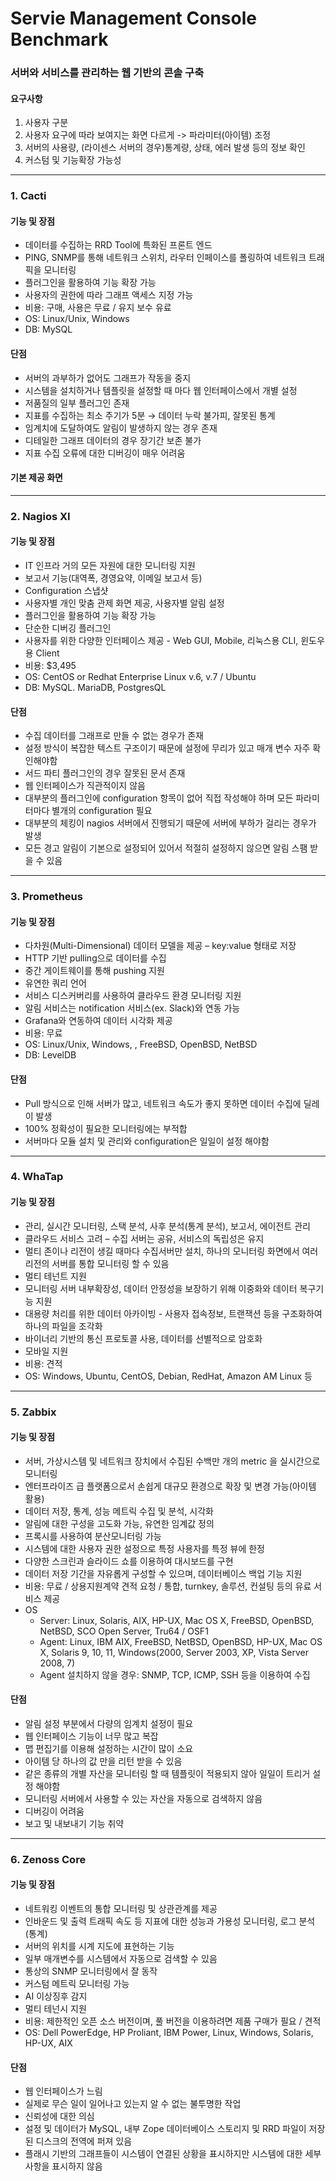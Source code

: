 # Servie Management Console Benchmark

### 서버와 서비스를 관리하는 웹 기반의 콘솔 구축
#### 요구사항
1. 사용자 구분
2. 사용자 요구에 따라 보여지는 화면 다르게 -> 파라미터(아이템) 조정
3. 서버의 사용량, (라이센스 서버의 경우)통계량, 상태, 에러 발생 등의 정보 확인
4. 커스텀 및 기능확장 가능성

-------------------

### 1. Cacti
#### 기능 및 장점
- 데이터를 수집하는 RRD Tool에 특화된 프론트 엔드
- PING, SNMP를 통해 네트워크 스위치, 라우터 인페이스를 폴링하여 네트워크 트래픽을
   모니터링
- 플러그인을 활용하여 기능 확장 가능
- 사용자의 권한에 따라 그래프 액세스 지정 가능
- 비용: 구매, 사용은 무료 / 유지 보수 유료
- OS: Linux/Unix, Windows
- DB: MySQL

#### 단점
- 서버의 과부하가 없어도 그래프가 작동을 중지
- 시스템을 설치하거나 템플릿을 설정할 때 마다 웹 인터페이스에서 개별 설정
- 저품질의 일부 플러그인 존재
- 지표를 수집하는 최소 주기가 5분 → 데이터 누락 불가피, 잘못된 통계
- 임계치에 도달하여도 알림이 발생하지 않는 경우 존재
- 디테일한 그래프 데이터의 경우 장기간 보존 불가
- 지표 수집 오류에 대한 디버깅이 매우 어려움

#### 기본 제공 화면

-------------------

### 2. Nagios XI
#### 기능 및 장점
- IT 인프라 거의 모든 자원에 대한 모니터링 지원
- 보고서 기능(대역폭, 경영요약, 이메일 보고서 등)
- Configuration 스냅샷
- 사용자별 개인 맞춤 관제 화면 제공, 사용자별 알림 설정
- 플러그인을 활용하여 기능 확장 가능
- 단순한 디버깅 플러그인
- 사용자를 위한 다양한 인터페이스 제공 - Web GUI, Mobile, 리눅스용 CLI, 윈도우용 Client
- 비용: $3,495
- OS: CentOS or Redhat Enterprise Linux v.6, v.7 / Ubuntu
- DB: MySQL. MariaDB, PostgresQL

#### 단점
- 수집 데이터를 그래프로 만들 수 없는 경우가 존재
- 설정 방식이 복잡한 텍스트 구조이기 때문에 설정에 무리가 있고 매개 변수 자주 확인해야함
- 서드 파티 플러그인의 경우 잘못된 문서 존재
- 웹 인터페이스가 직관적이지 않음
- 대부분의 플러그인에 configuration 항목이 없어 직접 작성해야 하며 모든 파라미터마다 별개의 configuration 필요
- 대부분의 체킹이 nagios 서버에서 진행되기 때문에 서버에 부하가 걸리는 경우가 발생
- 모든 경고 알림이 기본으로 설정되어 있어서 적절히 설정하지 않으면 알림 스팸 받을 수 있음

-------------------

### 3. Prometheus
#### 기능 및 장점
- 다차원(Multi-Dimensional) 데이터 모델을 제공 – key:value 형태로 저장
- HTTP 기반 pulling으로 데이터를 수집
- 중간 게이트웨이를 통해 pushing 지원
- 유연한 쿼리 언어
- 서비스 디스커버리를 사용하여 클라우드 환경 모니터링 지원
- 알림 서비스는 notification  서비스(ex. Slack)와 연동 가능
- Grafana와 연동하여 데이터 시각화 제공
- 비용: 무료
- OS: Linux/Unix, Windows, , FreeBSD, OpenBSD, NetBSD
- DB: LevelDB

#### 단점
- Pull 방식으로 인해 서버가 많고, 네트워크 속도가 좋지 못하면 데이터 수집에 딜레이 발생
- 100% 정확성이 필요한 모니터링에는 부적합
- 서버마다 모듈 설치 및 관리와 configuration은 일일이 설정 해야함

-------------------

### 4. WhaTap
#### 기능 및 장점
- 관리, 실시간 모니터링, 스택 분석, 사후 분석(통계 분석), 보고서, 에이전트 관리
- 클라우드 서비스 고려 – 수집 서버는 공유, 서비스의 독립성은 유지
- 멀티 존이나 리전이 생길 때마다 수집서버만 설치, 하나의 모니터링 화면에서 여러 리전의 서버를 통합 모니터링 할 수 있음
- 멀티 테넌트 지원
- 모니터링 서버 내부확장성, 데이터 안정성을 보장하기 위해 이중화와 데이터 복구기능 지원
- 대용량 처리를 위한 데이터 아카이빙 - 사용자 접속정보, 트랜잭션 등을 구조화하여 하나의 파일을 조각화
- 바이너리 기반의 통신 프로토콜 사용, 데이터를 선별적으로 암호화
- 모바일 지원
- 비용: 견적
- OS: Windows, Ubuntu, CentOS, Debian, RedHat, Amazon AM Linux 등

-------------------

### 5. Zabbix
#### 기능 및 장점
- 서버, 가상시스템 및 네트워크 장치에서 수집된 수백만 개의 metric 을 실시간으로 모니터링
- 엔터프라이즈 급 플랫폼으로서 손쉽게 대규모 환경으로 확장 및 변경 가능(아이템 활용)
- 데이터 저장, 통계, 성능 메트릭 수집 및 분석, 시각화
- 알림에 대한 구성을 고도화 가능, 유연한 임계값 정의
- 프록시를 사용하여 분산모니터링 가능
- 시스템에 대한 사용자 권한 설정으로 특정 사용자를 특정 뷰에 한정
- 다양한 스크린과 슬라이드 쇼를 이용하여 대시보드를 구현
- 데이터 저장 기간을 자유롭게 구성할 수 있으며, 데이터베이스 백업 기능 지원
- 비용: 무료 / 상용지원계약 견적 요청 / 통합, turnkey, 솔루션, 컨설팅 등의 유료 서비스 제공
- OS
  * Server: Linux, Solaris, AIX, HP-UX, Mac OS X, FreeBSD, OpenBSD, NetBSD, SCO Open Server, Tru64 / OSF1
  * Agent: Linux, IBM AIX, FreeBSD, NetBSD, OpenBSD, HP-UX, Mac OS X, Solaris 9, 10, 11, Windows(2000, Server 2003, XP, Vista Server 2008, 7)
  * Agent 설치하지 않을 경우: SNMP, TCP, ICMP, SSH 등을 이용하여 수집

#### 단점
- 알림 설정 부분에서 다량의 임계치 설정이 필요
- 웹 인터페이스 기능이 너무 많고 복잡
- 맵 편집기를 이용해 설정하는 시간이 많이 소요
- 아이템 당 하나의 값 만을 리턴 받을 수 있음
- 같은 종류의 개별 자산을 모니터링 할 때 템플릿이 적용되지 않아 일일이 트리거 설정 해야함
- 모니터링 서버에서 사용할 수 있는 자산을 자동으로 검색하지 않음
- 디버깅이 어려움
- 보고 및 내보내기 기능 취약

-------------------

### 6. Zenoss Core
#### 기능 및 장점
- 네트워킹 이벤트의 통합 모니터링 및 상관관계를 제공
- 인바운드 및 출력 트래픽 속도 등 지표에 대한 성능과 가용성 모니터링, 로그 분석(통계)
- 서버의 위치를 시계 지도에 표현하는 기능
- 일부 매개변수를 시스템에서 자동으로 검색할 수 있음
- 통상의 SNMP 모니터링에서 잘 동작
- 커스텀 메트릭 모니터링 가능
- AI 이상징후 감지
- 멀티 테넌시 지원
- 비용: 제한적인 오픈 소스 버전이며, 풀 버전을 이용하려면 제품 구매가 필요 / 견적
- OS: Dell PowerEdge, HP Proliant, IBM Power, Linux, Windows, Solaris, HP-UX, AIX

#### 단점
- 웹 인터페이스가 느림
- 실제로 무슨 일이 일어나고 있는지 알 수 없는 불투명한 작업
- 신뢰성에 대한 의심
- 설정 및 데이터가 MySQL, 내부 Zope 데이터베이스 스토리지 및 RRD 파일이 저장된 디스크의 전역에 퍼져 있음
- 플래시 기반의 그래프들이 시스템이 연결된 상황을 표시하지만 시스템에 대한 세부 사항을 표시하지 않음
